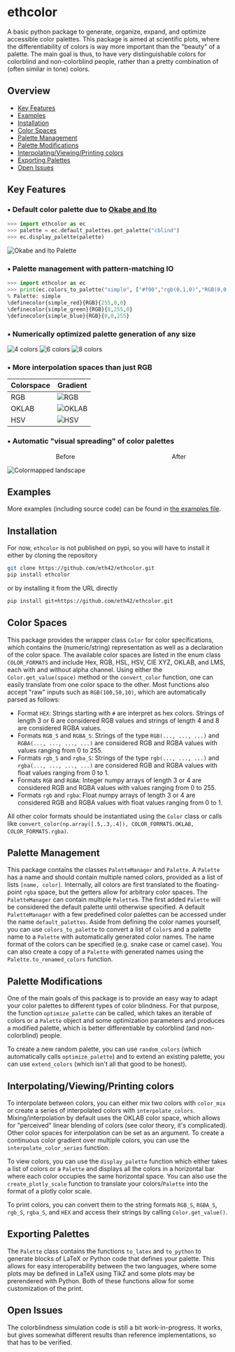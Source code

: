 # ethcolor
A basic python package to generate, organize, expand, and optimize accessible color palettes.
This package is aimed at scientific plots, where the differentiability of colors is way more important than the "beauty" of a palette.
The main goal is thus, to have very distinguishable colors for colorblind and non-colorblind people, rather than a pretty combination of (often similar in tone) colors.

## Overview
- [Key Features](#key-features)
- [Examples](#examples)
- [Installation](#installation)
- [Color Spaces](#color-spaces)
- [Palette Management](#palette-management)
- [Palette Modifications](#palette-modifications)
- [Interpolating/Viewing/Printing colors](#interpolatingviewingprinting-colors)
- [Exporting Palettes](#exporting-palettes)
- [Open Issues](#open-issues)

## Key Features

### • Default color palette due to [Okabe and Ito](https://jfly.uni-koeln.de/color/)

```python
>>> import ethcolor as ec
>>> palette = ec.default_palettes.get_palette("cblind")
>>> ec.display_palette(palette)
```

![Okabe and Ito Palette](readme_assets/default_palette.png)

### • Palette management with pattern-matching IO

```python
>>> import ethcolor as ec
>>> print(ec.colors_to_palette("simple", ["#f00","rgb(0,1,0)","RGB(0,0,255)"]).to_latex())
% Palette: simple
\definecolor{simple_red}{RGB}{255,0,0}
\definecolor{simple_green}{RGB}{0,255,0}
\definecolor{simple_blue}{RGB}{0,0,255}
```

### • Numerically optimized palette generation of any size

![4 colors](readme_assets/lines_random_4.png)
![6 colors](readme_assets/lines_random_6.png)
![8 colors](readme_assets/lines_random_8.png)

### • More interpolation spaces than just RGB

| Colorspace | Gradient|
|---|---|
RGB | ![RGB](readme_assets/gradient_rgb.png)
OKLAB | ![OKLAB](readme_assets/gradient_oklab.png)
HSV | ![HSV](readme_assets/gradient_hsv.png)

### • Automatic "visual spreading" of color palettes

<p style="with:100%"><span style="padding-left:22%">Before</span><span style="padding-left:44%">After</span></p>

![Colormapped landscape](readme_assets/example5.4.png)

## Examples

More examples (including source code) can be found in [the examples file](./Examples.md).

## Installation

For now, `ethcolor` is not published on pypi, so you will have to install it either by cloning the repository

```bash
git clone https://github.com/eth42/ethcolor.git
pip install ethcolor
```

or by installing it from the URL directly

```bash
pip install git+https://github.com/eth42/ethcolor.git
```

## Color Spaces
This package provides the wrapper class `Color` for color specifications, which contains the (numeric/string) representation as well as a declaration of the color space.
The available color spaces are listed in the enum class `COLOR_FORMATS` and include Hex, RGB, HSL, HSV, CIE XYZ, OKLAB, and LMS, each with and without alpha channel.
Using either the `Color.get_value(space)` method or the `convert_color` function, one can easily translate from one color space to the other.
Most functions also accept "raw" inputs such as `RGB(100,50,10)`, which are automatically parsed as follows:

- Format `HEX`: Strings starting with `#` are interpret as hex colors. Strings of length 3 or 6 are considered RGB values and strings of length 4 and 8 are considered RGBA values.
- Formats `RGB_S` and `RGBA_S`: Strings of the type `RGB(..., ..., ...)` and `RGBA(..., ..., ..., ...)` are considered RGB and RGBA values with values ranging from 0 to 255.
- Formats `rgb_S` and `rgba_S`: Strings of the type `rgb(..., ..., ...)` and `rgba(..., ..., ..., ...)` are considered RGB and RGBA values with float values ranging from 0 to 1.
- Formats `RGB` and `RGBA`: Integer numpy arrays of length 3 or 4 are considered RGB and RGBA values with values ranging from 0 to 255.
- Formats `rgb` and `rgba`: Float numpy arrays of length 3 or 4 are considered RGB and RGBA values with float values ranging from 0 to 1.

All other color formats should be instantiated using the `Color` class or calls like `convert_color(np.array([.5,.3,.4]), COLOR_FORMATS.OKLAB, COLOR_FORMATS.rgba)`.

## Palette Management
This package contains the classes `PaletteManager` and `Palette`.
A `Palette` has a name and should contain multiple named colors, provided as a list of lists `[name, color]`.
Internally, all colors are first translated to the floating-point `rgba` space, but the getters allow for arbitrary color spaces.
The `PaletteManager` can contain multiple `Palette`s. The first added `Palette` will be considered the default palette until otherwise specified.
A default `PaletteManager` with a few predefined color palettes can be accessed under the name `default_palettes`.
Aside from defining the color names yourself, you can use `colors_to_palette` to convert a list of `Color`s and a palette name to a `Palette` with automatically generated color names.
The name format of the colors can be specified (e.g. snake case or camel case).
You can also create a copy of a `Palette` with generated names using the `Palette.to_renamed_colors` function.

## Palette Modifications
One of the main goals of this package is to provide an easy way to adapt your color palettes to different types of color blindness.
For that purpose, the function `optimize_palette` can be called, which takes an iterable of colors or a `Palette` object and some optimization parameters and produces a modified palette, which is better differentiable by colorblind (and non-colorblind) people.

To create a new random palette, you can use `random_colors` (which automatically calls `optimize_palette`) and to extend an existing palette, you can use `extend_colors` (which isn't all that good to be honest).

## Interpolating/Viewing/Printing colors
To interpolate between colors, you can either mix two colors with `color_mix` or create a series of interpolated colors with `interpolate_colors`.
Mixing/interpolation by default uses the OKLAB color space, which allows for "perceived" linear blending of colors (see color theory, it's complicated).
Other color spaces for interpolation can be set as an argument.
To create a continuous color gradient over multiple colors, you can use the `interpolate_color_series` function.

To view colors, you can use the `display_palette` function which either takes a list of colors or a `Palette` and displays all the colors in a horizontal bar where each color occupies the same horizontal space.
You can also use the `create_plotly_scale` function to translate your colors/`Palette` into the format of a plotly color scale.

To print colors, you can convert them to the string formats `RGB_S`, `RGBA_S`, `rgb_S`, `rgba_S`, and `HEX` and access their strings by calling `Color.get_value()`.

## Exporting Palettes
The `Palette` class contains the functions `to_latex` and `to_python` to generate blocks of LaTeX or Python code that defines your palette.
This allows for easy interoperability between the two languages, where some plots may be defined in LaTeX using TikZ and some plots may be prerendered with Python.
Both of these functions allow for some customization of the print.

## Open Issues

The colorblindness simulation code is still a bit work-in-progress.
It works, but gives somewhat different results than reference implementations, so that has to be verified.
